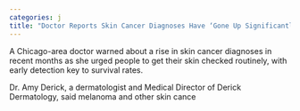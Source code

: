```yaml
---
categories: j
title: "Doctor Reports Skin Cancer Diagnoses Have ‘Gone Up Significantly Urges Skin Checks"
---
```


A Chicago-area doctor warned about a rise in skin cancer diagnoses in recent months as she urged people to get their skin checked routinely, with early detection key to survival rates. 



Dr. Amy Derick, a dermatologist and Medical Director of Derick Dermatology, said melanoma and other skin cance